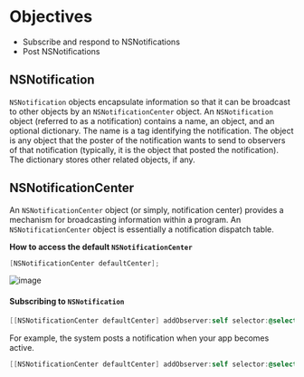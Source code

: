 # Objectives
* Subscribe and respond to NSNotifications
* Post NSNotifications

## NSNotification

`NSNotification` objects encapsulate information so that it can be broadcast to other objects by an 
`NSNotificationCenter` object. An `NSNotification` object (referred to as a notification) contains a 
name, an object, and an optional dictionary. The name is a tag identifying the notification. 
The object is any object that the poster of the notification wants to send to observers of that notification 
(typically, it is the object that posted the notification). The dictionary stores other related objects, if any.

## NSNotificationCenter
An `NSNotificationCenter` object (or simply, notification center) provides a mechanism for broadcasting information within a program. 
An `NSNotificationCenter` object is essentially a notification dispatch table.

**How to access the default `NSNotificationCenter`**
```objective-c
[NSNotificationCenter defaultCenter];
```

![image](https://developer.apple.com/library/prerelease/ios/documentation/General/Conceptual/DevPedia-CocoaCore/Art/notificationcenter.jpg)


#### Subscribing to `NSNotification`
```objective-c 
[[NSNotificationCenter defaultCenter] addObserver:self selector:@selector(methodToCall:) name:"NameOfNotification" object:nil];
```

For example, the system posts a notification when your app becomes active.

```objective-c
[[NSNotificationCenter defaultCenter] addObserver:self selector:@selector(appBecameActive):) name:UIApplicationDidBecomeActiveNotification object:nil];
```
